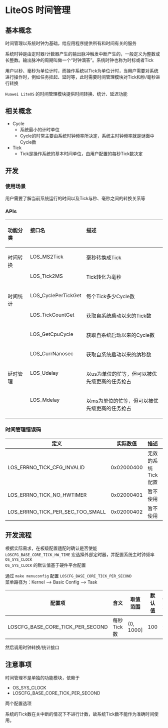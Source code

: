 # LiteOS 时间管理
## 基本概念
时间管理以系统时钟为基础，给应用程序提供所有和时间有关的服务

系统时钟是由定时器/计数器产生的输出脉冲触发中断产生的，一般定义为整数或长整数。输出脉冲的周期叫做一个“时钟滴答”。系统时钟也称为时标或者Tick

用户以秒、毫秒为单位计时，而操作系统以Tick为单位计时，当用户需要对系统进行操作时，例如任务挂起、延时等，此时需要时间管理模块对Tick和秒/毫秒进行转换

`Huawei LiteOS` 的时间管理模块提供时间转换、统计、延迟功能

## 相关概念
+ Cycle
	+ 系统最小的计时单位
	+ Cycle的时常主要由系统时钟频率所决定，系统主时钟频率就是谜面中Cycle数
+ Tick
	+ Tick是操作系统的基本时间单位，由用户配置的每秒Tick数决定


## 开发
### 使用场景
用户需要了解当前系统运行的时间以及Tick与秒、毫秒之间的转换关系等

### APIs
<table>
	<thead align="left"><tr id="row6547625614853"><th class="cellrowborder" id="mcps1.1.4.1.1" width="17.07%" valign="top"><p id="p197652314853"><a name="p197652314853"></a><a name="p197652314853"></a>功能分类</p>
</th>
<th class="cellrowborder" id="mcps1.1.4.1.2" width="18.68%" valign="top"><p id="p3159926114853"><a name="p3159926114853"></a><a name="p3159926114853"></a>接口名</p>
</th>
<th class="cellrowborder" id="mcps1.1.4.1.3" width="64.25%" valign="top"><p id="p1752099814853"><a name="p1752099814853"></a><a name="p1752099814853"></a>描述</p>
</th>
</tr>
</thead>
<tbody><tr id="row37761567115936"><td class="cellrowborder" rowspan="2" headers="mcps1.1.4.1.1 " width="17.07%" valign="top"><p id="p66321365112810"><a name="p66321365112810"></a><a name="p66321365112810"></a>时间转换</p>
</td>
<td class="cellrowborder" headers="mcps1.1.4.1.2 " width="18.68%" valign="top"><p id="p38788111115936"><a name="p38788111115936"></a><a name="p38788111115936"></a>LOS_MS2Tick</p>
</td>
<td class="cellrowborder" headers="mcps1.1.4.1.3 " width="64.25%" valign="top"><p id="p54829304115936"><a name="p54829304115936"></a><a name="p54829304115936"></a>毫秒转换成Tick</p>
</td>
</tr>
<tr id="row2021456214853"><td class="cellrowborder" headers="mcps1.1.4.1.1 " valign="top"><p id="p2676682114853"><a name="p2676682114853"></a><a name="p2676682114853"></a>LOS_Tick2MS</p>
</td>
<td class="cellrowborder" headers="mcps1.1.4.1.2 " valign="top"><p id="p2062890114853"><a name="p2062890114853"></a><a name="p2062890114853"></a>Tick转化为毫秒</p>
</td>
</tr>
<tr id="row4646930012230"><td class="cellrowborder" rowspan="4" headers="mcps1.1.4.1.1 " width="17.07%" valign="top"><p id="p54265225145715"><a name="p54265225145715"></a><a name="p54265225145715"></a>时间统计</p>
</td>
<td class="cellrowborder" headers="mcps1.1.4.1.2 " width="18.68%" valign="top"><p id="p951174812230"><a name="p951174812230"></a><a name="p951174812230"></a>LOS_CyclePerTickGet</p>
</td>
<td class="cellrowborder" headers="mcps1.1.4.1.3 " width="64.25%" valign="top"><p id="p3225415312230"><a name="p3225415312230"></a><a name="p3225415312230"></a>每个Tick多少Cycle数</p>
</td>
</tr>
<tr id="row5082319714571"><td class="cellrowborder" headers="mcps1.1.4.1.1 " valign="top"><p id="p33407133145715"><a name="p33407133145715"></a><a name="p33407133145715"></a>LOS_TickCountGet</p>
</td>
<td class="cellrowborder" headers="mcps1.1.4.1.2 " valign="top"><p id="p21623253145715"><a name="p21623253145715"></a><a name="p21623253145715"></a>获取自系统启动以来的Tick数</p>
</td>
</tr>
<tr id="row155873165506"><td class="cellrowborder" headers="mcps1.1.4.1.1 " valign="top"><p id="p16587171610509"><a name="p16587171610509"></a><a name="p16587171610509"></a>LOS_GetCpuCycle</p>
</td>
<td class="cellrowborder" headers="mcps1.1.4.1.2 " valign="top"><p id="p1758741635020"><a name="p1758741635020"></a><a name="p1758741635020"></a>获取自系统启动以来的Cycle数</p>
</td>
</tr>
<tr id="row01423075018"><td class="cellrowborder" headers="mcps1.1.4.1.1 " valign="top"><p id="p15146306504"><a name="p15146306504"></a><a name="p15146306504"></a>LOS_CurrNanosec</p>
</td>
<td class="cellrowborder" headers="mcps1.1.4.1.2 " valign="top"><p id="p1314173035019"><a name="p1314173035019"></a><a name="p1314173035019"></a>获取自系统启动以来的纳秒数</p>
</td>
</tr>
<tr id="row39991813135113"><td class="cellrowborder" rowspan="2" headers="mcps1.1.4.1.1 " width="17.07%" valign="top"><p id="p164791723145114"><a name="p164791723145114"></a><a name="p164791723145114"></a>延时管理</p>
</td>
<td class="cellrowborder" headers="mcps1.1.4.1.2 " width="18.68%" valign="top"><p id="p12999113115113"><a name="p12999113115113"></a><a name="p12999113115113"></a>LOS_Udelay</p>
</td>
<td class="cellrowborder" headers="mcps1.1.4.1.3 " width="64.25%" valign="top"><p id="p7999111315513"><a name="p7999111315513"></a><a name="p7999111315513"></a>以us为单位的忙等，但可以被优先级更高的任务抢占</p>
</td>
</tr>
<tr id="row1195310175513"><td class="cellrowborder" headers="mcps1.1.4.1.1 " valign="top"><p id="p12953417125120"><a name="p12953417125120"></a><a name="p12953417125120"></a>LOS_Mdelay</p>
</td>
<td class="cellrowborder" headers="mcps1.1.4.1.2 " valign="top"><p id="p1195351765110"><a name="p1195351765110"></a><a name="p1195351765110"></a>以ms为单位的忙等，但可以被优先级更高的任务抢占</p>
</td>
</tr>
</tbody>
</table>

### 时间管理错误码
| 定义                             | 实际数值   | 描述               | 参考解决方案                                                                                                           |
| -------------------------------- | ---------- | ------------------ | ---------------------------------------------------------------------------------------------------------------------- |
| LOS_ERRNO_TICK_CFG_INVALID       | 0x02000400 | 无效的系统Tick配置 | 在板级配置适配时配置有效的系统主时钟频率OS_SYS_CLOCK</br>通过make menuconfig配置有效的LOSCFG_BASE_CORE_TICK_PER_SECOND |
| LOS_ERRNO_TICK_NO_HWTIMER        | 0x02000401 | 暂不使用           |                                                                                                                        |
| LOS_ERRNO_TICK_PER_SEC_TOO_SMALL | 0x02000402 | 暂不使用           |                                                                                                                        |

## 开发流程

根据实际需求，在板级配置适配时确认是否使能 `LOSCFG_BASE_CORE_TICK_HW_TIME` 宏选择外部定时器，并配置系统主时钟频率 `OS_SYS_CLOCK`  
`OS_SYS_CLOCK` 的默认值基于硬件平台配置

通过 `make menuconfig` 配置 `LOSCFG_BASE_CORE_TICK_PER_SECOND`  
菜单路径为：Kernel —> Basic Config —> Task

| 配置项                           | 含义       | 取值范围  | 默认值 | 依赖 |
| -------------------------------- | ---------- | --------- | ------ | ---- |
| LOSCFG_BASE_CORE_TICK_PER_SECOND | 每秒Tick数 | (0, 1000] | 100    | 无   | 

然后调用时钟转换/统计接口

## 注意事项
时间管理不是单独的功能模块，依赖于

+ OS_SYS_CLOCK
+ LOSCFG_BASE_CORE_TICK_PER_SECOND

两个配置选项

系统的Tick数在关中断的情况下不进行计数，故系统Tick数不能作为准确时间使用。
